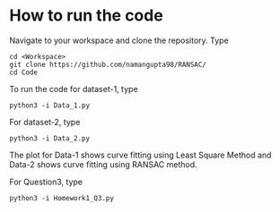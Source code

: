 # How to run the code

Navigate to your workspace and clone the repository. Type
```
cd <Workspace>
git clone https://github.com/namangupta98/RANSAC/
cd Code
```
To run the code for dataset-1, type
```
python3 -i Data_1.py 
```

For dataset-2, type
```
python3 -i Data_2.py
```

The plot for Data-1 shows curve fitting using Least Square Method and Data-2 shows curve fitting using RANSAC method.

For Question3, type
```
python3 -i Homework1_Q3.py
```
